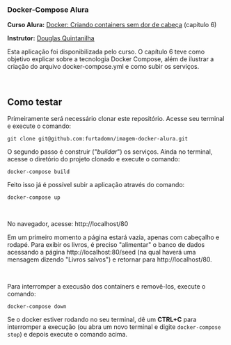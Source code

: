 ### Docker-Compose Alura

<strong>Curso Alura:</strong> [Docker: Criando containers sem dor de cabeça](https://cursos.alura.com.br/course/docker-e-docker-compose) (capítulo 6)

<strong>Instrutor:</strong> [Douglas Quintanilha](https://www.linkedin.com/in/douglas-quintanilha/)

Esta aplicação foi disponibilizada pelo curso. O capítulo 6 teve como objetivo explicar sobre a tecnologia Docker Compose, além de ilustrar a criação do arquivo docker-compose.yml e como subir os serviços.

</br>

## Como testar
Primeiramente será necessário clonar este repositório. Acesse seu terminal e execute o comando:
```
git clone git@github.com:furtadomn/imagem-docker-alura.git
```
O segundo passo é construir ("<i>buildar</i>") os serviços. Ainda no terminal, acesse o diretório do projeto clonado e execute o comando:
```
docker-compose build
```
Feito isso já é possível subir a aplicação através do comando:
```
docker-compose up
```

</br>

No navegador, acesse:
http://localhost/80

Em um primeiro momento a página estará vazia, apenas com cabeçalho e rodapé. Para exibir os livros, é preciso "alimentar" o banco de dados acessando a página http://localhost:80/seed (na qual haverá uma mensagem dizendo "Livros salvos") e retornar para http://localhost/80.

</br>

Para interromper a execusão dos containers e removê-los, execute o comando:
```
docker-compose down
```
Se o docker estiver rodando no seu terminal, dê um <strong>CTRL+C</strong> para interromper a execução (ou abra um novo terminal e digite `docker-compose stop`) e depois execute o comando acima.